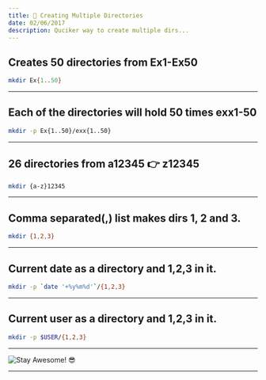 ```yaml
---
title: 📁 Creating Multiple Directories
date: 02/06/2017
description: Quciker way to create multiple dirs...
---
```


## Creates 50 directories from Ex1-Ex50
```bash
mkdir Ex{1..50}
```
---

## Each of the directories will hold 50 times exx1-50
```bash
mkdir -p Ex{1..50}/exx{1..50}
```
---

## 26 directories from a12345 👉 z12345
```bash
mkdir {a-z}12345
```
---

## Comma separated(,) list makes dirs 1, 2 and 3.
```bash
mkdir {1,2,3}
```
---

## Current date as a directory and 1,2,3 in it.
```bash
mkdir -p `date '+%y%m%d'`/{1,2,3}
```
---

## Current user as a directory and 1,2,3 in it.
```bash
mkdir -p $USER/{1,2,3}
```
---
![Stay Awesome! 😎](http://31.media.tumblr.com/35973342a8f51315023d58c249664b00/tumblr_n9hu86QyRL1sedjuto1_400.gif)

---
